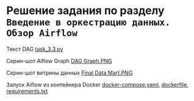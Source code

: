 # Решение задания по разделу ```Введение в оркестрацию данных. Обзор Airflow```

Текст DAG [task_3.3.py](task_3.3.py)

Скрин-шот Aiflow Graph [DAG Graph.PNG](DAG_Graph.PNG)

Скрин-шот витрины данных [Final Data Mart.PNG]('final_data_mart.png)

Запуск Aiflow из контейнера Docker [docker-compose.yaml](docker-compose.yaml), [dockerfile](dockerfile), [requirements.txt](requirements.txt)
